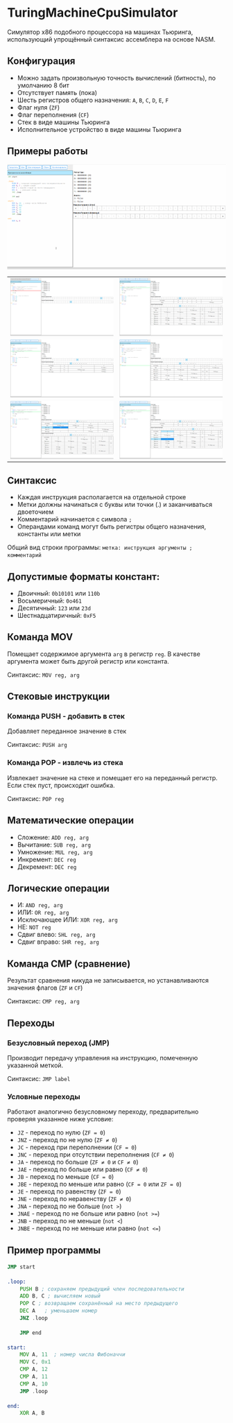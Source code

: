 # TuringMachineCpuSimulator
Симулятор x86 подобного процессора на машинах Тьюринга, использующий упрощённый синтаксис ассемблера на основе NASM.

## Конфигурация
* Можно задать произвольную точность вычислений (битность), по умолчанию 8 бит
* Отсутствует память (пока)
* Шесть регистров общего назначения: `A`, `B`, `C`, `D`, `E`, `F`
* Флаг нуля (`ZF`)
* Флаг переполнения (`CF`)
* Стек в виде машины Тьюринга
* Исполнительное устройство в виде машины Тьюринга

## Примеры работы
![анимация работы симулятора](examples/example.gif "Анимация работы симулятора")

<table>
<tr>
  <td><img alt="пример 1" src="examples/example1.png" title="Пример 1" /></td>
  <td><img alt="пример 2" src="examples/example2.png" title="Пример 2" /></td>
</tr>
<tr>
  <td><img alt="пример 3" src="examples/example3.png" title="Пример 1" /></td>
  <td><img alt="пример 4" src="examples/example4.png" title="Пример 4" /></td>
</tr>
<tr>
  <td><img alt="пример 5" src="examples/example5.png" title="Пример 5" /></td>
  <td><img alt="пример 6" src="examples/example6.png" title="Пример 6" /></td>
</tr>
</table>

## Синтаксис

* Каждая инструкция располагается на отдельной строке
* Метки должны начинаться с буквы или точки (.) и заканчиваться двоеточием
* Комментарий начинается с символа `;`
* Операндами команд могут быть регистры общего назначения, константы или метки

Общий вид строки программы: `метка: инструкция аргументы ; комментарий`

## Допустимые форматы констант:

* Двоичный: `0b10101` или `110b`
* Восьмеричный: `0o461`
* Десятичный: `123` или `23d`
* Шестнадцатиричный: `0xF5`

## Команда MOV
Помещает содержимое аргумента `arg` в регистр `reg`. В качестве аргумента может быть другой регистр или константа.

Синтаксис: `MOV reg, arg`

## Стековые инструкции
### Команда PUSH - добавить в стек
Добавляет переданное значение в стек

Синтаксис: `PUSH arg`

### Команда POP - извлечь из стека
Извлекает значение на стеке и помещает его на переданный регистр. Если стек пуст, происходит ошибка.

Синтаксис: `POP reg`

## Математические операции
* Сложение: `ADD reg, arg`
* Вычитание: `SUB reg, arg`
* Умножение: `MUL reg, arg`
* Инкремент: `DEC reg`
* Декремент: `DEC reg`

## Логические операции
* И: `AND reg, arg`
* ИЛИ: `OR reg, arg`
* Исключающее ИЛИ: `XOR reg, arg`
* НЕ: `NOT reg`
* Сдвиг влево: `SHL reg, arg`
* Сдвиг вправо: `SHR reg, arg`

## Команда CMP (cравнение)
Результат сравнения никуда не записывается, но устанавливаются значения флагов (`ZF` и `CF`)

Синтаксис: `CMP reg, arg`

## Переходы
### Безусловный переход (JMP)
Производит передачу управления на инструкцию, помеченную указанной меткой.

Синтаксис: `JMP label`

### Условные переходы
Работают аналогично безусловному переходу, предварительно проверяя указанное ниже условие:
* `JZ` - переход по нулю (`ZF = 0`)
* `JNZ` - переход по не нулю (`ZF ≠ 0`)
* `JC` - переход при переполнении (`CF = 0`)
* `JNC` - переход при отсутствии переполнения (`CF ≠ 0`)
* `JA` - переход по больше (`ZF ≠ 0` и `CF ≠ 0`)
* `JAE` - переход по больше или равно (`CF ≠ 0`)
* `JB` - переход по меньше (`CF = 0`)
* `JBE` - переход по меньше или равно (`CF = 0` или `ZF = 0`)
* `JE` - переход по равенству (`ZF = 0`)
* `JNE` - переход по неравенству (`ZF ≠ 0`)
* `JNA` - переход по не больше (`not >`)
* `JNAE` - переход по не больше или равно (`not >=`)
* `JNB` - переход по не меньше (`not <`)
* `JNBE` - переход по не меньше или равно (`not <=`)

## Пример программы
```asm
JMP start

.loop:
    PUSH B ; сохраняем предыдущий член последовательности
    ADD B, C ; вычисляем новый
    POP C ; возвращаем сохранённый на место предыдущего
    DEC A   ; уменьшаем номер
    JNZ .loop

    JMP end

start:
    MOV A, 11  ; номер числа Фибоначчи
    MOV C, 0x1
    CMP A, 12
    CMP A, 11
    CMP A, 10
    JMP .loop

end:
    XOR A, B
```
